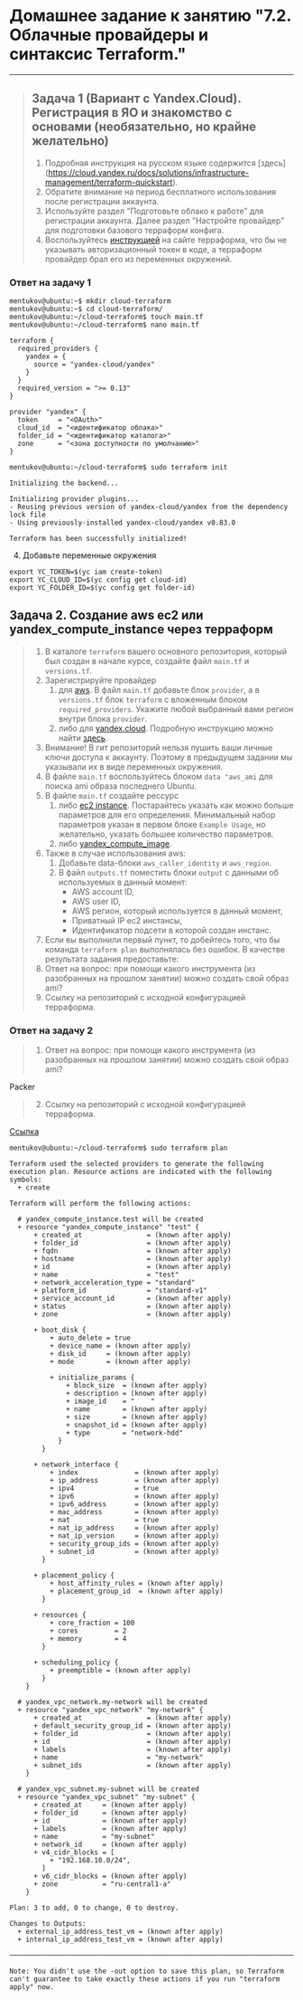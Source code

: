 # Домашнее задание к занятию "7.2. Облачные провайдеры и синтаксис Terraform."

---

> ## Задача 1 (Вариант с Yandex.Cloud). Регистрация в ЯО и знакомство с основами (необязательно, но крайне желательно)
>
> 1. Подробная инструкция на русском языке содержится [здесь]
> (<https://cloud.yandex.ru/docs/solutions/infrastructure-management/terraform-quickstart>).
> 2. Обратите внимание на период бесплатного использования после регистрации аккаунта.
> 3. Используйте раздел "Подготовьте облако к работе" для регистрации аккаунта. Далее раздел "Настройте провайдер" для подготовки
> базового терраформ конфига.
> 4. Воспользуйтесь [инструкцией](https://registry.terraform.io/providers/yandex-cloud/yandex/latest/docs) на сайте терраформа, что бы
> не указывать авторизационный токен в коде, а терраформ провайдер брал его из переменных окружений.

### Ответ на задачу 1



```
mentukov@ubuntu:~$ mkdir cloud-terraform
mentukov@ubuntu:~$ cd cloud-terraform/
mentukov@ubuntu:~/cloud-terraform$ touch main.tf
mentukov@ubuntu:~/cloud-terraform$ nano main.tf 
```

```
terraform {
  required_providers {
    yandex = {
      source = "yandex-cloud/yandex"
    }
  }
  required_version = ">= 0.13"
}

provider "yandex" {
  token     = "<OAuth>"
  cloud_id  = "<идентификатор облака>"
  folder_id = "<идентификатор каталога>"
  zone      = "<зона доступности по умолчанию>"
}
```
```
mentukov@ubuntu:~/cloud-terraform$ sudo terraform init

Initializing the backend...

Initializing provider plugins...
- Reusing previous version of yandex-cloud/yandex from the dependency lock file
- Using previously-installed yandex-cloud/yandex v0.83.0

Terraform has been successfully initialized!
```


4. Добавьте переменные окружения

```
export YC_TOKEN=$(yc iam create-token)
export YC_CLOUD_ID=$(yc config get cloud-id)
export YC_FOLDER_ID=$(yc config get folder-id)

```

## Задача 2. Создание aws ec2 или yandex_compute_instance через терраформ
>
> 1. В каталоге `terraform` вашего основного репозитория, который был создан в начале курсе, создайте файл `main.tf` и `versions.tf`.
> 2. Зарегистрируйте провайдер
>    1. для [aws](https://registry.terraform.io/providers/hashicorp/aws/latest/docs). В файл `main.tf` добавьте
>    блок `provider`, а в `versions.tf` блок `terraform` с вложенным блоком `required_providers`. Укажите любой выбранный вами регион
>    внутри блока `provider`.
>    2. либо для [yandex.cloud](https://registry.terraform.io/providers/yandex-cloud/yandex/latest/docs). Подробную инструкцию можно найти
>    [здесь](https://cloud.yandex.ru/docs/solutions/infrastructure-management/terraform-quickstart).
> 3. Внимание! В гит репозиторий нельзя пушить ваши личные ключи доступа к аккаунту. Поэтому в предыдущем задании мы указывали
> их в виде переменных окружения.
> 4. В файле `main.tf` воспользуйтесь блоком `data "aws_ami` для поиска ami образа последнего Ubuntu.  
> 5. В файле `main.tf` создайте рессурс
>    1. либо [ec2 instance](https://registry.terraform.io/providers/hashicorp/aws/latest/docs/resources/instance).
>    Постарайтесь указать как можно больше параметров для его определения. Минимальный набор параметров указан в первом блоке
>    `Example Usage`, но желательно, указать большее количество параметров.
>    2. либо [yandex_compute_image](https://registry.terraform.io/providers/yandex-cloud/yandex/latest/docs/resources/compute_image).
> 6. Также в случае использования aws:
>    1. Добавьте data-блоки `aws_caller_identity` и `aws_region`.
>    2. В файл `outputs.tf` поместить блоки `output` с данными об используемых в данный момент:
>        * AWS account ID,
>        * AWS user ID,
>        * AWS регион, который используется в данный момент,
>        * Приватный IP ec2 инстансы,
>        * Идентификатор подсети в которой создан инстанс.  
> 7. Если вы выполнили первый пункт, то добейтесь того, что бы команда `terraform plan` выполнялась без ошибок.
> В качестве результата задания предоставьте:
> 1. Ответ на вопрос: при помощи какого инструмента (из разобранных на прошлом занятии) можно создать свой образ ami?
> 1. Ссылку на репозиторий с исходной конфигурацией терраформа.  

### Ответ на задачу 2

> 1. Ответ на вопрос: при помощи какого инструмента (из разобранных на прошлом занятии) можно создать свой образ ami?

Packer

> 2. Ссылку на репозиторий с исходной конфигурацией терраформа.  

[Ссылка](https://github.com/mentukov/devops-netology/tree/main/virt-homeworks/07-terraform-02-syntax/src)

```
mentukov@ubuntu:~/cloud-terraform$ sudo terraform plan

Terraform used the selected providers to generate the following execution plan. Resource actions are indicated with the following symbols:
  + create

Terraform will perform the following actions:

  # yandex_compute_instance.test will be created
  + resource "yandex_compute_instance" "test" {
      + created_at                = (known after apply)
      + folder_id                 = (known after apply)
      + fqdn                      = (known after apply)
      + hostname                  = (known after apply)
      + id                        = (known after apply)
      + name                      = "test"
      + network_acceleration_type = "standard"
      + platform_id               = "standard-v1"
      + service_account_id        = (known after apply)
      + status                    = (known after apply)
      + zone                      = (known after apply)

      + boot_disk {
          + auto_delete = true
          + device_name = (known after apply)
          + disk_id     = (known after apply)
          + mode        = (known after apply)

          + initialize_params {
              + block_size  = (known after apply)
              + description = (known after apply)
              + image_id    = "    "
              + name        = (known after apply)
              + size        = (known after apply)
              + snapshot_id = (known after apply)
              + type        = "network-hdd"
            }
        }

      + network_interface {
          + index              = (known after apply)
          + ip_address         = (known after apply)
          + ipv4               = true
          + ipv6               = (known after apply)
          + ipv6_address       = (known after apply)
          + mac_address        = (known after apply)
          + nat                = true
          + nat_ip_address     = (known after apply)
          + nat_ip_version     = (known after apply)
          + security_group_ids = (known after apply)
          + subnet_id          = (known after apply)
        }

      + placement_policy {
          + host_affinity_rules = (known after apply)
          + placement_group_id  = (known after apply)
        }

      + resources {
          + core_fraction = 100
          + cores         = 2
          + memory        = 4
        }

      + scheduling_policy {
          + preemptible = (known after apply)
        }
    }

  # yandex_vpc_network.my-network will be created
  + resource "yandex_vpc_network" "my-network" {
      + created_at                = (known after apply)
      + default_security_group_id = (known after apply)
      + folder_id                 = (known after apply)
      + id                        = (known after apply)
      + labels                    = (known after apply)
      + name                      = "my-network"
      + subnet_ids                = (known after apply)
    }

  # yandex_vpc_subnet.my-subnet will be created
  + resource "yandex_vpc_subnet" "my-subnet" {
      + created_at     = (known after apply)
      + folder_id      = (known after apply)
      + id             = (known after apply)
      + labels         = (known after apply)
      + name           = "my-subnet"
      + network_id     = (known after apply)
      + v4_cidr_blocks = [
          + "192.168.10.0/24",
        ]
      + v6_cidr_blocks = (known after apply)
      + zone           = "ru-central1-a"
    }

Plan: 3 to add, 0 to change, 0 to destroy.

Changes to Outputs:
  + external_ip_address_test_vm = (known after apply)
  + internal_ip_address_test_vm = (known after apply)

──────────────────────────────────────────────────────────────────────────────────────────────────────────────────────────────────────────────

Note: You didn't use the -out option to save this plan, so Terraform can't guarantee to take exactly these actions if you run "terraform
apply" now.

```